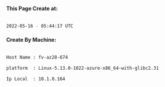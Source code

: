 
   
#### This Page Create at:

```bash

2022-05-16 - 05:44:17 UTC

```

#### Create By Machine:

```bash

Host Name : fv-az28-674

platform  : Linux-5.13.0-1022-azure-x86_64-with-glibc2.31

Ip Local  : 10.1.0.164

```

